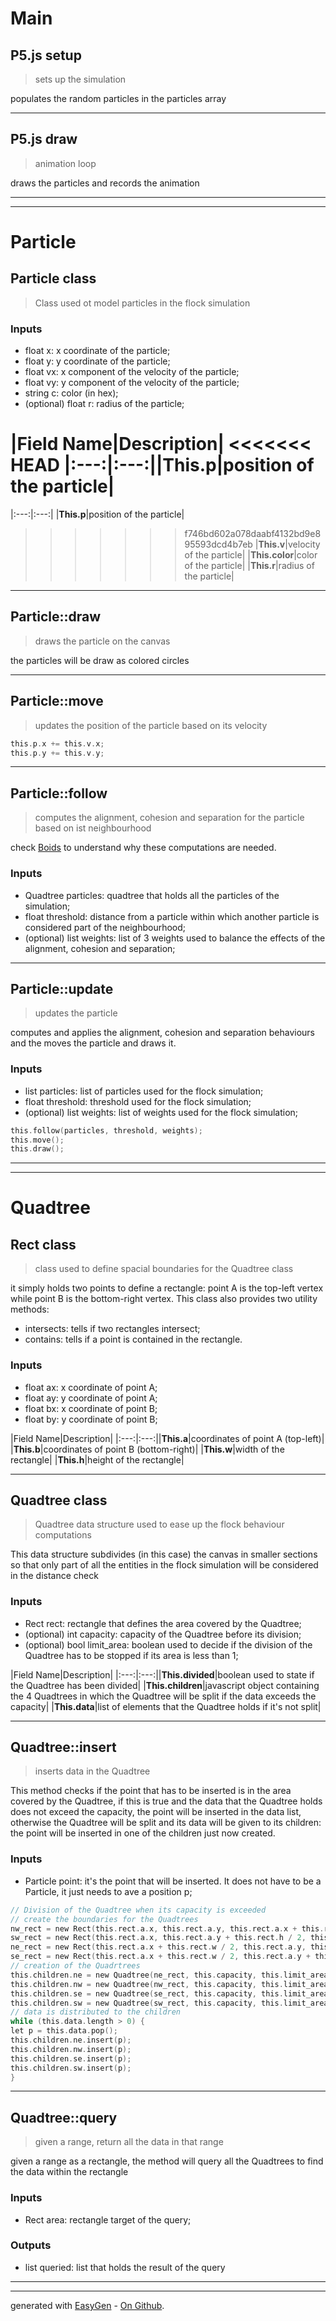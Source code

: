 # Main


## P5.js setup
> sets up the simulation

populates the random particles in the particles array

 

---

## P5.js draw
> animation loop

draws the particles and records the animation

 

---
---
# Particle


## Particle class
> Class used ot model particles in the flock simulation

### Inputs
- float x: x coordinate of the particle;
 - float y: y coordinate of the particle;
 - float vx: x component of the velocity of the particle;
 - float vy: y component of the velocity of the particle;
 - string c: color (in hex);
 - (optional) float r: radius of the particle;

 
|Field Name|Description|
<<<<<<< HEAD
|:---:|:---:||**This.p**|position of the particle|
=======
|:---:|:---:|
|**This.p**|position of the particle|
>>>>>>> f746bd602a078daabf4132bd9e895593dcd4b7eb
|**This.v**|velocity of the particle|
|**This.color**|color of the particle|
|**This.r**|radius of the particle|

---

## Particle::draw
> draws the particle on the canvas

the particles will be draw as colored circles

 

---

## Particle::move
> updates the position of the particle based on its velocity



```c
this.p.x += this.v.x;
this.p.y += this.v.y;
```
 

---

## Particle::follow
> computes the alignment, cohesion and separation for the particle based on ist neighbourhood

check [Boids](https://en.wikipedia.org/wiki/Boids) to understand why these computations are needed.
### Inputs
- Quadtree particles: quadtree that holds all the particles of the simulation;
 - float threshold: distance from a particle within which another particle is considered part of the neighbourhood;
 - (optional) list weights: list of 3 weights used to balance the effects of the alignment, cohesion and separation;

 

---

## Particle::update
> updates the particle

computes and applies the alignment, cohesion and separation behaviours and the moves the particle and draws it.
### Inputs
- list particles: list of particles used for the flock simulation;
 - float threshold: threshold used for the flock simulation;
 - (optional) list weights: list of weights used for the flock simulation;


```c
this.follow(particles, threshold, weights);
this.move();
this.draw();
```
 

---
---
# Quadtree


## Rect class
> class used to define spacial boundaries for the Quadtree class

it simply holds two points to define a rectangle: point A is the top-left vertex while point B is the bottom-right vertex.
 This class also provides two utility methods: 
 - intersects: tells if two rectangles intersect;
 - contains: tells if a point is contained in the rectangle.
### Inputs
- float ax: x coordinate of point A;
 - float ay: y coordinate of point A;
 - float bx: x coordinate of point B;
 - float by: y coordinate of point B;

 
|Field Name|Description|
|:---:|:---:||**This.a**|coordinates of point A (top-left)|
|**This.b**|coordinates of point B (bottom-right)|
|**This.w**|width of the rectangle|
|**This.h**|height of the rectangle|

---

## Quadtree class
> Quadtree data structure used to ease up the flock behaviour computations

This data structure subdivides (in this case) the canvas in smaller sections so that only part of all the entities in the flock simulation will be considered in the distance check
### Inputs
- Rect rect: rectangle that defines the area covered by the Quadtree;
 - (optional) int capacity: capacity of the Quadtree before its division;
 - (optional) bool limit_area: boolean used to decide if the division of the Quadtree has to be stopped if its area is less than 1;

 
|Field Name|Description|
|:---:|:---:||**This.divided**|boolean used to state if the Quadtree has been divided|
|**This.children**|javascript object containing the 4 Quadtrees in which the Quadtree will be split if the data exceeds the capacity|
|**This.data**|list of elements that the Quadtree holds if it's not split|

---

## Quadtree::insert
> inserts data in the Quadtree

This method checks if the point that has to be inserted is in the area covered by the Quadtree, if this is true and the data that the Quadtree holds does not exceed the capacity, the point will be inserted in the data list, otherwise the Quadtree will be split and its data will be given to its children: the point will be inserted in one of the children just now created.
### Inputs
- Particle point: it's the point that will be inserted. It does not have to be a Particle, it just needs to ave a position p;


```c
// Division of the Quadtree when its capacity is exceeded
// create the boundaries for the Quadtrees
nw_rect = new Rect(this.rect.a.x, this.rect.a.y, this.rect.a.x + this.rect.w / 2, this.rect.a.y + this.rect.h / 2);
sw_rect = new Rect(this.rect.a.x, this.rect.a.y + this.rect.h / 2, this.rect.a.x + this.rect.w / 2, this.rect.b.y);
ne_rect = new Rect(this.rect.a.x + this.rect.w / 2, this.rect.a.y, this.rect.b.x, this.rect.a.y + this.rect.h / 2);
se_rect = new Rect(this.rect.a.x + this.rect.w / 2, this.rect.a.y + this.rect.h / 2, this.rect.b.x, this.rect.b.y);
// creation of the Quadrtrees
this.children.ne = new Quadtree(ne_rect, this.capacity, this.limit_area);
this.children.nw = new Quadtree(nw_rect, this.capacity, this.limit_area);
this.children.se = new Quadtree(se_rect, this.capacity, this.limit_area);
this.children.sw = new Quadtree(sw_rect, this.capacity, this.limit_area);
// data is distributed to the children
while (this.data.length > 0) {
let p = this.data.pop();
this.children.ne.insert(p);
this.children.nw.insert(p);
this.children.se.insert(p);
this.children.sw.insert(p);
}
```
 

---

## Quadtree::query
> given a range, return all the data in that range

given a range as a rectangle, the method will query all the Quadtrees to find the data within the rectangle
### Inputs
- Rect area: rectangle target of the query;

### Outputs
- list queried: list that holds the result of the query
 

---
---

generated with [EasyGen](http://easygen.altervista.org/) - [On Github](https://github.com/dede-amdp/easygen).

